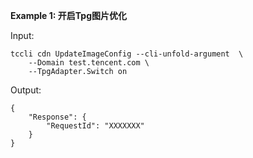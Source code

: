 **Example 1: 开启Tpg图片优化**



Input: 

```
tccli cdn UpdateImageConfig --cli-unfold-argument  \
    --Domain test.tencent.com \
    --TpgAdapter.Switch on
```

Output: 
```
{
    "Response": {
        "RequestId": "XXXXXXX"
    }
}
```

